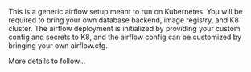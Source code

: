 
This is a generic airflow setup meant to run on Kubernetes. You will be required to bring your own database backend, image registry, and K8 cluster. The airflow deployment is initialized by providing your custom config and secrets to K8, and the airflow config can be customized by bringing your own airflow.cfg.

More details to follow...